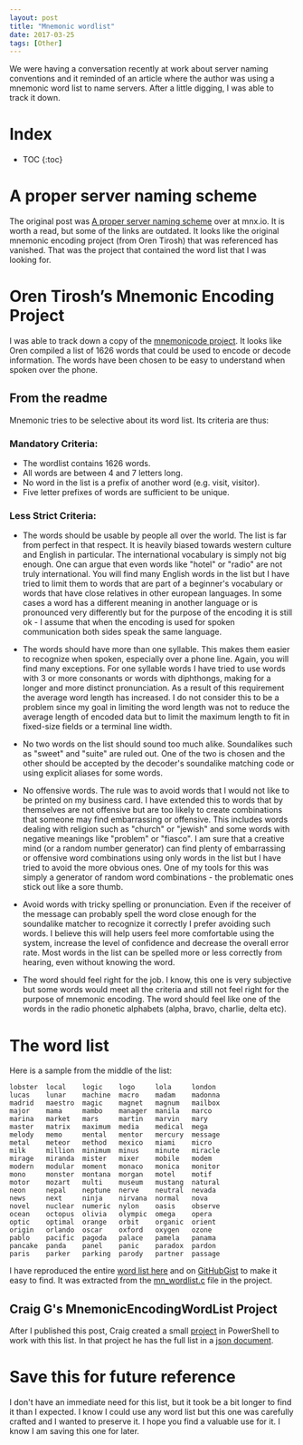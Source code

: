 ```yaml
---
layout: post
title: "Mnemonic wordlist"
date: 2017-03-25
tags: [Other]
---
```


We were having a conversation recently at work about server naming conventions and it reminded of an article where the author was using a mnemonic word list to name servers. After a little digging, I was able to track it down.<!--more-->

# Index

* TOC
{:toc}

# A proper server naming scheme

The original post was [A proper server naming scheme](http://mnx.io/blog/a-proper-server-naming-scheme/) over at mnx.io. It is worth a read, but some of the links are outdated. It looks like the original mnemonic encoding project (from Oren Tirosh) that was referenced has vanished. That was the project that contained the word list that I was looking for.

# Oren Tirosh’s Mnemonic Encoding Project

I was able to track down a copy of the [mnemonicode project](https://github.com/singpolyma/mnemonicode). It looks like Oren compiled a list of 1626 words that could be used to encode or decode information. The words have been chosen to be easy to understand when spoken over the phone.

## From the readme

Mnemonic tries to be selective about its word list. Its criteria are thus:

### Mandatory Criteria:

 - The wordlist contains 1626 words.
 - All words are between 4 and 7 letters long.
 - No word in the list is a prefix of another word (e.g. visit,
   visitor).
 - Five letter prefixes of words are sufficient to be unique. 

### Less Strict Criteria:

  - The words should be usable by people all over the world. The list
    is far from perfect in that respect. It is heavily biased towards
    western culture and English in particular. The international
    vocabulary is simply not big enough. One can argue that even words
    like "hotel" or "radio" are not truly international. You will find
    many English words in the list but I have tried to limit them to
    words that are part of a beginner's vocabulary or words that have
    close relatives in other european languages. In some cases a word
    has a different meaning in another language or is pronounced very
    differently but for the purpose of the encoding it is still ok - I
    assume that when the encoding is used for spoken communication
    both sides speak the same language.

  - The words should have more than one syllable. This makes them
    easier to recognize when spoken, especially over a phone
    line. Again, you will find many exceptions. For one syllable words
    I have tried to use words with 3 or more consonants or words with
    diphthongs, making for a longer and more distinct
    pronunciation. As a result of this requirement the average word
    length has increased. I do not consider this to be a problem since
    my goal in limiting the word length was not to reduce the average
    length of encoded data but to limit the maximum length to fit in
    fixed-size fields or a terminal line width.

  - No two words on the list should sound too much alike. Soundalikes
    such as "sweet" and "suite" are ruled out. One of the two is
    chosen and the other should be accepted by the decoder's
    soundalike matching code or using explicit aliases for some words.

  - No offensive words. The rule was to avoid words that I would not
    like to be printed on my business card. I have extended this to
    words that by themselves are not offensive but are too likely to
    create combinations that someone may find embarrassing or
    offensive. This includes words dealing with religion such as
    "church" or "jewish" and some words with negative meanings like
    "problem" or "fiasco". I am sure that a creative mind (or a random
    number generator) can find plenty of embarrassing or offensive word
    combinations using only words in the list but I have tried to
    avoid the more obvious ones. One of my tools for this was simply a
    generator of random word combinations - the problematic ones stick
    out like a sore thumb.

  - Avoid words with tricky spelling or pronunciation. Even if the
    receiver of the message can probably spell the word close enough
    for the soundalike matcher to recognize it correctly I prefer
    avoiding such words. I believe this will help users feel more
    comfortable using the system, increase the level of confidence and
    decrease the overall error rate. Most words in the list can be
    spelled more or less correctly from hearing, even without knowing
    the word.

  - The word should feel right for the job. I know, this one is very
    subjective but some words would meet all the criteria and still
    not feel right for the purpose of mnemonic encoding. The word
    should feel like one of the words in the radio phonetic alphabets
    (alpha, bravo, charlie, delta etc).


# The word list

Here is a sample from the middle of the list:

    lobster  local    logic    logo     lola     london   
    lucas    lunar    machine  macro    madam    madonna  
    madrid   maestro  magic    magnet   magnum   mailbox  
    major    mama     mambo    manager  manila   marco    
    marina   market   mars     martin   marvin   mary     
    master   matrix   maximum  media    medical  mega     
    melody   memo     mental   mentor   mercury  message  
    metal    meteor   method   mexico   miami    micro    
    milk     million  minimum  minus    minute   miracle  
    mirage   miranda  mister   mixer    mobile   modem    
    modern   modular  moment   monaco   monica   monitor  
    mono     monster  montana  morgan   motel    motif    
    motor    mozart   multi    museum   mustang  natural  
    neon     nepal    neptune  nerve    neutral  nevada   
    news     next     ninja    nirvana  normal   nova     
    novel    nuclear  numeric  nylon    oasis    observe  
    ocean    octopus  olivia   olympic  omega    opera    
    optic    optimal  orange   orbit    organic  orient   
    origin   orlando  oscar    oxford   oxygen   ozone    
    pablo    pacific  pagoda   palace   pamela   panama   
    pancake  panda    panel    panic    paradox  pardon   
    paris    parker   parking  parody   partner  passage  

I have reproduced the entire [word list here](\public\mnemonicwordlist.txt) and on [GitHubGist](https://gist.github.com/KevinMarquette/343c2436d24539cc5eabacbfd98ab754) to make it easy to find. It was extracted from the [mn_wordlist.c](https://github.com/singpolyma/mnemonicode/blob/master/mn_wordlist.c) file in the project.

## Craig G's MnemonicEncodingWordList Project

After I published this post, Craig created a small [project](https://github.com/chelnak/MnemonicEncodingWordList) in PowerShell to work with this list. In that project he has the full list in a [json document](https://github.com/chelnak/MnemonicEncodingWordList/blob/master/mnemonics.json).

# Save this for future reference

I don't have an immediate need for this list, but it took be a bit longer to find it than I expected. I know I could use any word list but this one was carefully crafted and I wanted to preserve it. I hope you find a valuable use for it. I know I am saving this one for later.
